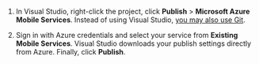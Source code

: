 
1. In Visual Studio, right-click the project, click **Publish** > **Microsoft Azure Mobile Services**. Instead of using Visual Studio, [you may also use Git](/documentation/articles/mobile-services/mobile-services-dotnet-backend-store-code-source-control).

2. Sign in with Azure credentials and select your service from **Existing Mobile Services**. Visual Studio downloads your publish settings directly from Azure. Finally, click **Publish**.
